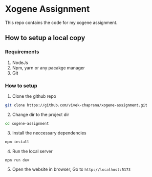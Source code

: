 # Xogene Assignment

This repo contains the code for my xogene assignment.

## How to setup a local copy

### Requirements

1. NodeJs
1. Npm, yarn or any pacakge manager
1. Git

### How to setup

1. Clone the github repo

```bash
git clone https://github.com/vivek-chaprana/xogene-assignment.git
```

2. Change dir to the project dir

```bash
cd xogene-assignment
```

3. Install the neccessary dependencies

```bash
npm install
```

4. Run the local server

```bash
npm run dev
```

5. Open the website in browser, Go to `http://localhost:5173`
